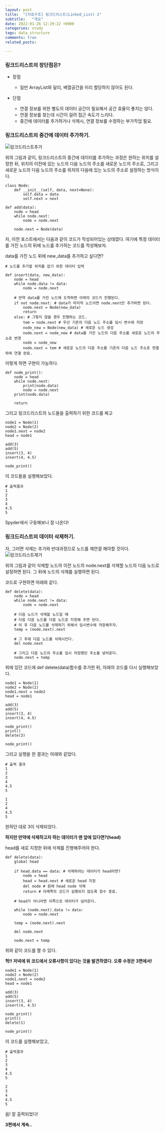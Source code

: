 ```yaml
---
layout: post
title:  "[자료구조] 링크드리스트(Linked_List) 2"
subtitle:   "개요"
date: 2022-01-26 12:29:22 +0900
categories: study
tags: data_structure
comments: true
related_posts:

---
```


### 링크드리스트의 장단점은?<br/>

- 장점
    + 일반 ArrayList와 달리, 배열공간을 미리 할당하지 않아도 된다.

- 단점
    + 연결 정보를 위한 별도의 데이터 공간이 필요해서 공간 효율이 좋지는 않다.
    + 연결 정보를 찾는데 시간이 걸려 접근 속도가 느리다.
    + 중간에 데이터를 추가하거나 삭제시, 연결 정보를 수정하는 부가작업 필요.


### 링크드리스트의 중간에 데이터 추가하기.<br/>


![링크드리스트추가](https://github.com/wookikim95/wookikim95.github.io/blob/main/assets/img/study/algorithm/2022-01-26_linked_list_3.jpg?raw=true)<br/>

위의 그림과 같이, 링크드리스트의 중간에 데이터를 추가하는 과정은 원하는 위치를 설정한 뒤, 위치의 이전에 있는 노드의 다음 노드의 주소를 새로운 노드의 주소로, 그리고 새로운 노드의 다음 노드의 주소를 위치의 다음에 있는 노드의 주소로 설정하는 방식이다.<br/>

```
class Node:
    def __init__(self, data, next=None):
        self.data = data
        self.next = next

def add(data):
    node = head
    while node.next:
        node = node.next
    
    node.next = Node(data)
```
자, 이전 포스트에서는 다음과 같이 코드가 작성되어있는 상태였다. 여기에 특정 데이터를 가진 노드의 뒤에 노드를 추가하는 코드를 작성해보자.<br/>

data를 가진 노드 뒤에 new_data를 추가하고 싶다면?<br/>
```
# 노드를 추가할 위치를 잡기 위한 데이터 입력

def insert(data, new_data):
    node = head
    while node.data != data:
        node = node.next
    
    # 만약 data를 가진 노드에 도착하면 아래의 코드가 진행된다.
    if not node.next: # data가 마지막 노드이면 node.next만 추가하면 된다.
        node.next = Node(new_data)
        return
    else: # 그렇지 않을 경우 진행하는 코드.
        tem = node.next # 우선 기존의 다음 노드 주소를 임시 변수에 저장
        node_new = Node(new_data) # 새로운 노드 생성
        node.next = node_new # data를 가진 노드의 다음 주소를 새로운 노드의 주소로 변경
        node = node_new
        node.next = tem # 새로운 노드의 다음 주소를 기존의 다음 노드 주소로 연결하여 연결 완료.
```

이렇게 하면 구현이 가능하다.<br/>
```
def node_print():
    node = head
    while node.next:
        print(node.data)
        node = node.next
    print(node.data)
    
    return
```
그리고 링크드리스트의 노드들을 출력하기 위한 코드를 짜고<br/>
```
node1 = Node(1)
node2 = Node(2)
node1.next = node2
head = node1

add(3)
add(5)
insert(3, 4)
insert(4, 4.5)

node_print()
```
이 코드들을 실행해보았다.<br/>

```
# 출력결과
1
2
3
4
4.5
5
```
Spyder에서 구동해보니 잘 나온다!<br/>

### 링크드리스트의 데이터 삭제하기.<br/>

자, 그러면 삭제는 추가와 반대과정으로 노드를 재연결 해야할 것이다.<br/>
![링크드리스트제거](https://github.com/wookikim95/wookikim95.github.io/blob/main/assets/img/study/algorithm/2022-01-26_linked_list_4.jpg?raw=true)<br/>

위의 그림과 같이 삭제할 노드의 이전 노드의 node.next를 삭제할 노드의 다음 노드로 설정하면 된다.
그 뒤에 노드의 삭제를 실행하면 된다.

코드로 구현하면 아래와 같다.<br/>
```
def delete(data):
    node = head
    while node.next != data:
        node = node.next
    
    # 다음 노드가 삭제할 노드일 때
    # 다음 다음 노드를 다음 노드로 지정해 주면 된다.
    # 이 후 다음 노드를 삭제하기 위해서 임시변수에 저장해주자.
    temp = (node.next).next
    
    # 그 후에 다음 노드를 삭제시킨다.
    del node.next

    # 그리고 다음 노드의 주소를 임시 저장했던 주소를 넣어준다.
    node.next = temp
```
위에 있던 코드에 def delete(data)함수를 추가한 뒤, 아래의 코드를 다시 실행해보았다.
```
node1 = Node(1)
node2 = Node(2)
node1.next = node2
head = node1

add(3)
add(5)
insert(3, 4)
insert(4, 4.5)

node_print()
print()
delete(3)

node_print()
```
그리고 실행을 한 결과는 아래와 같았다.<br/>
```
# 출력 결과
1
2
3
4
4.5
5

1
2
4
4.5
5
```
원하던 대로 3이 삭제되었다.<br/>

**하지만 만약에 삭제하고자 하는 데이터가 맨 앞에 있다면?(head)**<br/>

head를 새로 지정한 뒤에 삭제를 진행해주어야 한다.<br/>
```
def delete(data):
    global head
    
    if head.data == data: # 삭제하려는 데이터가 head라면?
        node = head
        head = head.next # 새로운 head 지정
        del node # 원래 head node 삭제
        return # 아래쪽의 코드가 실행되지 않도록 함수 종료.
    
    # head가 아니라면 이쪽으로 데이터가 넘어온다.

    while (node.next).data != data:
        node = node.next
    
    temp = (node.next).next
    
    del node.next

    node.next = temp
```

위와 같이 코드를 짤 수 있다.<br/>

**헉!! 저녁에 위 코드에서 오류사항이 있다는 것을 발견하였다. 오류 수정은 3편에서!**<br/>


```
node1 = Node(1)
node2 = Node(2)
node1.next = node2
head = node1

add(3)
add(5)
insert(3, 4)
insert(4, 4.5)

node_print()
print()
delete(1)

node_print()
```
이 코드를 실행해보았고,<br/>
```
# 출력결과
1
2
3
4
4.5
5

2
3
4
4.5
5
```
음! 잘 출력되었다!<br/>

**3편에서 계속..**